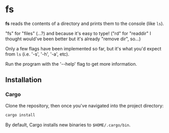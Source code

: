 # fs
**fs** reads the contents of a directory and prints them to the console (like `ls`).

"fs" for "files" (...?) and because it's easy to type! ("rd" for "readdir" I thought would've been better but it's already "remove dir", so...)

Only a few flags have been implemented so far, but it's what you'd expect from `ls` (i.e. '-s', '-h', '-a', etc).

Run the program with the '--help' flag to get more information.

## Installation

### Cargo
Clone the repository, then once you've navigated into the project directory:
```bash
cargo install
```

By default, Cargo installs new binaries to `$HOME/.cargo/bin`.
